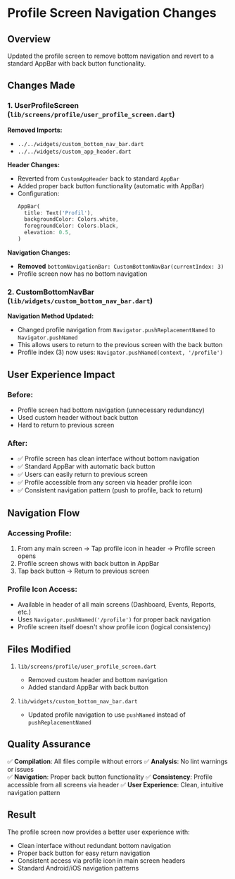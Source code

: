 # Profile Screen Navigation Changes

## Overview
Updated the profile screen to remove bottom navigation and revert to a standard AppBar with back button functionality.

## Changes Made

### 1. UserProfileScreen (`lib/screens/profile/user_profile_screen.dart`)

**Removed Imports:**
- `../../widgets/custom_bottom_nav_bar.dart`
- `../../widgets/custom_app_header.dart`

**Header Changes:**
- Reverted from `CustomAppHeader` back to standard `AppBar`
- Added proper back button functionality (automatic with AppBar)
- Configuration: 
  ```dart
  AppBar(
    title: Text('Profil'),
    backgroundColor: Colors.white,
    foregroundColor: Colors.black,
    elevation: 0.5,
  )
  ```

**Navigation Changes:**
- **Removed** `bottomNavigationBar: CustomBottomNavBar(currentIndex: 3)`
- Profile screen now has no bottom navigation

### 2. CustomBottomNavBar (`lib/widgets/custom_bottom_nav_bar.dart`)

**Navigation Method Updated:**
- Changed profile navigation from `Navigator.pushReplacementNamed` to `Navigator.pushNamed`
- This allows users to return to the previous screen with the back button
- Profile index (3) now uses: `Navigator.pushNamed(context, '/profile')`

## User Experience Impact

### Before:
- Profile screen had bottom navigation (unnecessary redundancy)
- Used custom header without back button
- Hard to return to previous screen

### After:
- ✅ Profile screen has clean interface without bottom navigation
- ✅ Standard AppBar with automatic back button
- ✅ Users can easily return to previous screen
- ✅ Profile accessible from any screen via header profile icon
- ✅ Consistent navigation pattern (push to profile, back to return)

## Navigation Flow

### Accessing Profile:
1. From any main screen → Tap profile icon in header → Profile screen opens
2. Profile screen shows with back button in AppBar
3. Tap back button → Return to previous screen

### Profile Icon Access:
- Available in header of all main screens (Dashboard, Events, Reports, etc.)
- Uses `Navigator.pushNamed('/profile')` for proper back navigation
- Profile screen itself doesn't show profile icon (logical consistency)

## Files Modified

1. `lib/screens/profile/user_profile_screen.dart`
   - Removed custom header and bottom navigation
   - Added standard AppBar with back button

2. `lib/widgets/custom_bottom_nav_bar.dart`
   - Updated profile navigation to use `pushNamed` instead of `pushReplacementNamed`

## Quality Assurance

✅ **Compilation**: All files compile without errors
✅ **Analysis**: No lint warnings or issues  
✅ **Navigation**: Proper back button functionality
✅ **Consistency**: Profile accessible from all screens via header
✅ **User Experience**: Clean, intuitive navigation pattern

## Result

The profile screen now provides a better user experience with:
- Clean interface without redundant bottom navigation
- Proper back button for easy return navigation
- Consistent access via profile icon in main screen headers
- Standard Android/iOS navigation patterns
